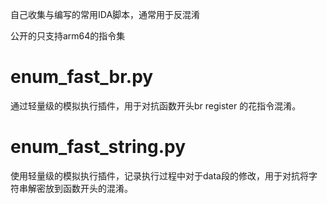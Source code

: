 自己收集与编写的常用IDA脚本，通常用于反混淆

公开的只支持arm64的指令集

# enum_fast_br.py

通过轻量级的模拟执行插件，用于对抗函数开头br register 的花指令混淆。

# enum_fast_string.py

使用轻量级的模拟执行插件，记录执行过程中对于data段的修改，用于对抗将字符串解密放到函数开头的混淆。
